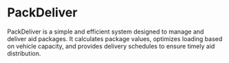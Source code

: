 # PackDeliver
PackDeliver is a simple and efficient system designed to manage and deliver aid packages. It calculates package values, optimizes loading based on vehicle capacity, and provides delivery schedules to ensure timely aid distribution.
